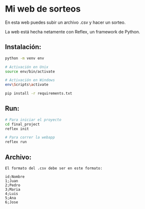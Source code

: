 # Mi web de sorteos
En esta web puedes subir un archivo .csv y hacer un sorteo.

La web está hecha netamente con Reflex, un framework de Python.

## Instalación:

```bash
python -m venv env

# Activación en Unix
source env/bin/activate

# Activación en Windows
env\Scripts\activate

pip install -r requirements.txt
```
## Run:

```bash
# Para iniciar el proyecto
cd final_project
reflex init

# Para correr la webapp
reflex run
```

## Archivo:

```
El formato del .csv debe ser en este formato:

id;Nombre
1;Juan
2;Pedro
3;Maria
4;Luis
5;Ana
6;Jose
```